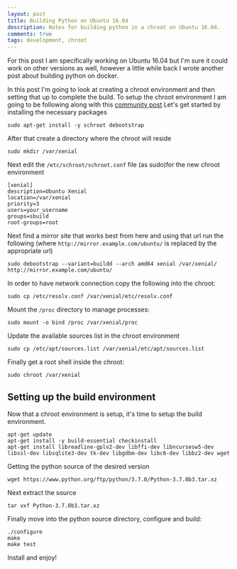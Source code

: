 ```yaml
---
layout: post
title: Building Python on Ubuntu 16.04
description: Notes for building python in a chroot on Ubuntu 16.04.
comments: true
tags: development, chroot
---
```


For this post I am specifically working on Ubuntu 16.04 but I'm sure it 
could work on other versions as well, however a little while back I wrote 
another post about building python on docker.

In this post I'm going to look at creating a chroot environment and then 
setting that up to complete the build. To setup the chroot environment I 
am going to be following along with this [community post](https://help.ubuntu.com/community/BasicChroot)
Let's get started by installing the necessary packages

`sudo apt-get install -y schroot debootstrap`

After that create a directory where the chroot will reside

`sudo mkdir /var/xenial`

Next edit the `/etc/schroot/schroot.conf` file (as sudo)for the new chroot environment

```
[xenial]
description=Ubuntu Xenial
location=/var/xenial
priority=3
users=your_username
groups=sbuild
root-groups=root
```

Next find a mirror site that works best from here and using that url 
run the following (where `http://mirror.example.com/ubuntu/` is replaced by 
the appropriate url)

```
sudo debootstrap --variant=buildd --arch amd64 xenial /var/xenial/ http://mirror.example.com/ubuntu/
```

In order to have network connection copy the following into the chroot:

`sudo cp /etc/resolv.conf /var/xenial/etc/resolv.conf`

Mount the `/proc` directory to manage processes:

`sudo mount -o bind /proc /var/xenial/proc`

Update the available sources list in the chroot environment

`sudo cp /etc/apt/sources.list /var/xenial/etc/apt/sources.list`

Finally get a root shell inside the chroot:

`sudo chroot /var/xenial`

Setting up the build environment
--------------------------------

Now that a chroot environment is setup, it's time to setup the build 
environment.

```
apt-get update
apt-get install -y build-essential checkinstall
apt-get install libreadline-gplv2-dev libffi-dev libncursesw5-dev libssl-dev libsqlite3-dev tk-dev libgdbm-dev libc6-dev libbz2-dev wget
```

Getting the python source of the desired version 

`wget https://www.python.org/ftp/python/3.7.0/Python-3.7.0b3.tar.xz`

Next extract the source

`tar vxf Python-3.7.0b3.tar.xz`

Finally move into the python source directory, configure and build:

```
./configure
make
make test
```

Install and enjoy!
